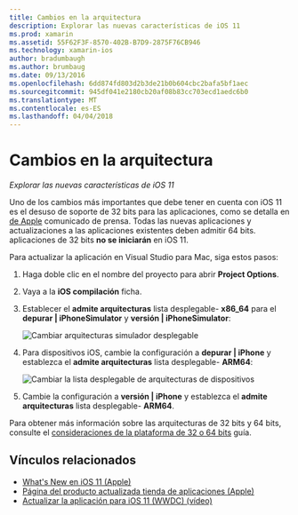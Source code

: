 ```yaml
---
title: Cambios en la arquitectura
description: Explorar las nuevas características de iOS 11
ms.prod: xamarin
ms.assetid: 55F62F3F-8570-402B-B7D9-2875F76CB946
ms.technology: xamarin-ios
author: bradumbaugh
ms.author: brumbaug
ms.date: 09/13/2016
ms.openlocfilehash: 6dd874fd803d2b3de21b0b604cbc2bafa5bf1aec
ms.sourcegitcommit: 945df041e2180cb20af08b83cc703ecd1aedc6b0
ms.translationtype: MT
ms.contentlocale: es-ES
ms.lasthandoff: 04/04/2018
---
```

# <a name="architecture-changes"></a>Cambios en la arquitectura

_Explorar las nuevas características de iOS 11_

Uno de los cambios más importantes que debe tener en cuenta con iOS 11 es el desuso de soporte de 32 bits para las aplicaciones, como se detalla en [de Apple](https://developer.apple.com/news/?id=06282017b) comunicado de prensa. Todas las nuevas aplicaciones y actualizaciones a las aplicaciones existentes deben admitir 64 bits. aplicaciones de 32 bits **no se iniciarán** en iOS 11.

Para actualizar la aplicación en Visual Studio para Mac, siga estos pasos:

1. Haga doble clic en el nombre del proyecto para abrir **Project Options**.
2. Vaya a la **iOS compilación** ficha.
3. Establecer el **admite arquitecturas** lista desplegable- **x86_64** para el **depurar | iPhoneSimulator** y **versión | iPhoneSimulator**:

    ![Cambiar arquitecturas simulador desplegable](architecture-changes-images/image1.png)

4. Para dispositivos iOS, cambie la configuración a **depurar | iPhone** y establezca el **admite arquitecturas** lista desplegable- **ARM64**:

    ![Cambiar la lista desplegable de arquitecturas de dispositivos](architecture-changes-images/image2.png)

5. Cambie la configuración a **versión | iPhone** y establezca el **admite arquitecturas** lista desplegable- **ARM64**.

Para obtener más información sobre las arquitecturas de 32 bits y 64 bits, consulte el [consideraciones de la plataforma de 32 o 64 bits](~/cross-platform/macios/32-and-64/index.md#ios) guía.

## <a name="related-links"></a>Vínculos relacionados

- [What's New en iOS 11 (Apple)](https://developer.apple.com/ios/)
- [Página del producto actualizada tienda de aplicaciones (Apple)](https://developer.apple.com/app-store/product-page/)
- [Actualizar la aplicación para iOS 11 (WWDC) (vídeo)](https://developer.apple.com/videos/play/wwdc2017/204/)
